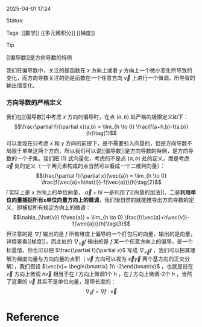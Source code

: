 2025-04-01  17:24

Status:

Tags: [[数学]] [[多元微积分]] [[梯度]]

> [!tip]
> [[偏导数]]是方向导数的特例

我们在偏导数中，关注的是函数在 $x$ 方向上或者 $y$ 方向上一个微小变化所导致的变化，而方向导数关注的则是函数在一个任意方向 $\vec{v}$ 上进行一个微调，所导致的输出值变化。

### 方向导数的严格定义

我们在[[偏导数]]中考虑 $x$ 方向的偏导时，在点 $(a,b)$ 处严格的极限定义如下：
$$\frac{\partial f}{\partial x}(a,b) = \lim_{h \to 0} \frac{f(a+h,b)-f(a,b)}{h}\tag{1}$$
可以发现在只考虑 $x$ 和 $y$ 方向的前提下，是不需要引入向量的，但是方向导数不局限于单单这两个方向，所以我们可以说[[偏导数]]是方向导数的特例，是方向导数的一个子集。我们把 $(1)$ 式向量化，考虑的不是点 $(a,b)$ 处的定义，而是考虑 $\vec{a}$ 处的定义（一个两元素构成的点当然可以看成一个二维列向量）：
$$\frac{\partial f}{\partial x}(\vec{a}) = \lim_{h \to 0} \frac{f(\vec{a}+h\hat{i})-f(\vec{a})}{h}\tag{2}$$
 $\hat{i}$ 实际上是 $x$ 方向上的单位向量， $\vec{a}+h\hat{i}$ 一是利用了[[向量的加法]]，二是**利用单位向量捕捉所有x单位向量方向上的微调**，我们很自然的就能推导出方向导数的定义，即捕捉所有规定方向上的微调：
 $$\nabla_{\hat{v}} f(\vec{a}) = \lim_{h \to 0} \frac{f(\vec{a}+h\vec{v})-f(\vec{a})}{h}\tag{3}$$
 但注意的是 $\nabla f$ 输出的是 $f$ 所有维度上偏导的一个打包后的向量，输出的是向量，详情查看[[梯度]]，而此处的 $\nabla_{\vec{v}} f$ 输出的是 $f$ 某一个任意方向上的偏导，是一个标量值，你也可以把 $\frac{\partial f}{\partial x}$ 写成  $\nabla_{\vec{x}} f$ ，我们可以把其理解为梯度向量与方向向量的点积（ $\vec{v}$ 方向可以视为 $\vec{x}\vec{y}$ 两个基方向的正交分解），我们假设 $\vec{v}= \begin{bmatrix} 1\\ -2\end{bmatrix}$ ，也就是说在 $\vec{v}$ 方向上微调 $h\vec{v}$ 相当于在 $\hat{i}$ 方向上微调1个 $h$ ，在 $\hat{j}$ 方向上微调-2个 $h$ ，当然了这里的 $\vec{v}$ 其实不是单位向量，是带长度的：
  $$\nabla_{\hat{v}} f = \nabla f · \vec{v}\tag{4}$$
# Reference